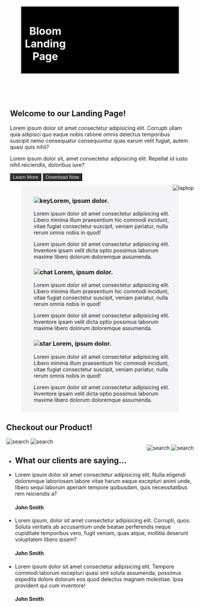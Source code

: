 <!DOCTYPE html>
<html lang="en">
<head>
    <meta charset="UTF-8">
    <meta name="viewport" content="width=, initial-scale=1.0">
    <title>Document</title>
</head>
<style>
    header{
  margin-left: 40px;
    margin-right: 40px;
    padding: 10px;
    background: #000;
    color: #fff;
    display: flex;
    flex-direction: row;
}
.media {
    margin: auto;
    padding-left: 1300px;

    float: right;
}

.box{
    margin-left: 40px;
    margin-right: 40px;
    padding: 10px;
    background: #e7718b;
    color: whitesmoke;
    display: flex;
    flex-direction: row;
}
.landing{
    padding: 10px;
}
.landing button{
color: whitesmoke;
background-color: #303231;
}
.laptop{
    float: right;
}
.bar {
    margin-left: 40px;
    margin-right: 40px;
    padding: 10px;
    background: #f4f4f6;
    
}

.bar h2 {
    font-weight: 400;
    margin: 0;
}

.middle{
    position: relative;
 top: 10px;
 left: 10px;
 text-size-adjust: 40px;
display: flex;
}

.middle p{
    text-decoration-color: rgba(128, 128, 128, 0.884);
}

.middle li {
    position: absolute;
    float: right;
    justify-content: space-evenly;
}

footer{
position: relative;
display: flex;
border-top-color: #f4f4f6;
margin-left: 40px;
    margin-right: 40px;
    padding: 10px;
 }
 
footer img{
    border: 1px solid #ddd;
  border-radius: 4px;
  padding: 5px;
  width: 150px;
  height: 150px;
  
}

.search{
    float: right;
    justify-content: space-evenly;
}
  .search2{
    float: right;
   margin-top: 0px;
  }  

footer ul {
    margin: 0;
    padding: 0;
    list-style: none;
}
</style>
<body>
      <header>
    <h1>Bloom Landing Page</h1>
    <div class="media">
    <ul >
        <il><img src="file:///C:/Users/floyd/Desktop/Vswork/media/176-1763906_social-media-circle-facebook-icon-facebook-logo-round-vector.png" alt="face"></il>
        <il><img src="file:///C:/Users/floyd/Desktop/Vswork/media/twitter.jpg" alt="twitter"></il>
        <il><img src="file:///C:/Users/floyd/Desktop/Vswork/media/wifi.jpg" alt="connect"></il>
    </ul>
   </div> 
  </header>
  <div class="box">
  <div class="landing">
    <h2>Welcome to our Landing Page!</h2>
    <p>Lorem ipsum dolor sit amet consectetur adipisicing elit. Corrupti ullam quia adipisci quo eaque nobis ratione omnis delectus temporibus suscipit nemo consequatur consequuntur quas earum velit fugiat, autem quasi quis nihil?</p>
    <p>Lorem ipsum dolor sit, amet consectetur adipisicing elit. Repellat id iusto nihil reiciendis, doloribus iure?</p>
  <button type="submit">Learn More</button>  <button type="submit">Download Now</button>
 </div>
 <div class="laptop">
  <img src="file:///C:/Users/floyd/Desktop/Vswork/media/laptop.png" alt="laptop">
 </div>
</div>
<div class="bar">
    <ul class = "middle">
   <il> <h3><img src="file:///C:/Users/floyd/Desktop/Vswork/media/part1.png" alt="key">Lorem, ipsum dolor.</h3> 
   <p>Lorem ipsum dolor sit amet consectetur adipisicing elit. Libero minima illum praesentium hic commodi incidunt, vitae fugiat consectetur suscipit, veniam pariatur, nulla rerum omnis nobis in quod!</p>
   <p>Lorem ipsum dolor sit amet consectetur adipisicing elit. Inventore ipsam velit dicta optio possimus laborum maxime libero dolorum doloremque assumenda.</p>
  </il>
 <il> 
<h3><img src="file:///C:/Users/floyd/Desktop/Vswork/media/part2.png" alt="chat"> Lorem, ipsum dolor.</h3>
<p>Lorem ipsum dolor sit amet consectetur adipisicing elit. Libero minima illum praesentium hic commodi incidunt, vitae fugiat consectetur suscipit, veniam pariatur, nulla rerum omnis nobis in quod!</p>
   <p>Lorem ipsum dolor sit amet consectetur adipisicing elit. Inventore ipsam velit dicta optio possimus laborum maxime libero dolorum doloremque assumenda.</p>
 </il>
<il>
   <h3><img src="file:///C:/Users/floyd/Desktop/Vswork/media/part3.png" alt="star"> Lorem, ipsum dolor.</h3>
 <p>Lorem ipsum dolor sit amet consectetur adipisicing elit. Libero minima illum praesentium hic commodi incidunt, vitae fugiat consectetur suscipit, veniam pariatur, nulla rerum omnis nobis in quod!</p>
 <p>Lorem ipsum dolor sit amet consectetur adipisicing elit. Inventore ipsam velit dicta optio possimus laborum maxime libero dolorum doloremque assumenda.</p>
</il>
</ul>
</div>
 <footer>

<h2>Checkout our Product!</h2>
<div class="search"> 
<img src="file:///C:/Users/floyd/Desktop/Vswork/media/search.png" alt="search">
<img src="file:///C:/Users/floyd/Desktop/Vswork/media/search.png" alt="search">
</div>
<div class="search2">
<img src="file:///C:/Users/floyd/Desktop/Vswork/media/search.png" alt="search">
<img src="file:///C:/Users/floyd/Desktop/Vswork/media/search.png" alt="search">
</div>

<ul>
    <li><h2>What our clients are saying...</h2></li>
    <li>Lorem ipsum dolor sit amet consectetur adipisicing elit. Nulla eligendi doloremque laboriosam labore vitae harum eaque excepturi animi unde, libero sequi laborum aperiam tempore quibusdam, quis necessitatibus rem reiciendis a? <h4>John Smith</h4></li>
    <li>Lorem ipsum, dolor sit amet consectetur adipisicing elit. Corrupti, quos. Soluta veritatis ab accusantium unde beatae perferendis neque cupiditate temporibus vero, fugit veniam, quas atque, mollitia deserunt voluptatem libero ipsam? <h4>John Smith</h4></li>
    <li>Lorem ipsum dolor sit amet consectetur adipisicing elit. Tempore commodi laborum excepturi quasi sint soluta assumenda, possimus expedita dolore dolorum eos quod delectus magnam molestiae. Ipsa provident qui cum inventore! <h4>John Smith</h4></li>
</ul>
</footer>
</body>
</html>
